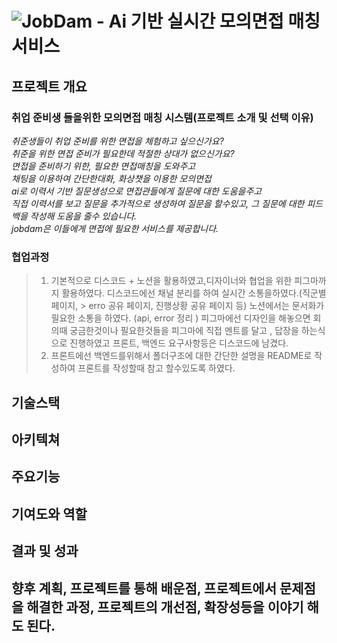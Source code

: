 <!-- @format -->



# ![JobDam](logo.png) - Ai 기반 실시간 모의면접 매칭 서비스



## 프로젝트 개요 

### 취업 준비생 들을위한 모의면접 매칭 시스템(프로젝트 소개 및 선택 이유)

_취준생들이 취업 준비를 위한 면접을 체험하고 싶으신가요?\
취준을 위한 면접 준비가 필요한데 적절한 상대가 없으신가요?\
면접을 준비하기 위한, 필요한 면접매칭을 도와주고\
채팅을 이용하여 간단한대화, 화상챗을 이용한 모의면접\
ai로 이력서 기반 질문생성으로 면접관들에게 질문에 대한 도움을주고\
직접 이력서를 보고 질문을 추가적으로 생성하여 질문을 할수있고, 그 질문에 대한 피드백을 작성해 도움을 줄수 있습니다.\
jobdam은 이들에게 면접에 필요한 서비스를 제공합니다._


### 협업과정

> 1. 기본적으로 디스코드 + 노션을 활용하였고,디자이너와 협업을 위한 피그마까지  활용하였다. 디스코드에선 채널 분리를 하여
> 실시간 소통을하였다.(직군별 페이지, > erro 공유 페이지, 진행상황 공유 페이지 등) 노션에서는 문서화가 필요한 소통을 하였다.
> (api, error 정리 ) 피그마에선 디자인을 해놓으면 회의때 궁금한것이나 필요한것들을 피그마에 직접 멘트를 달고 , 답장을 
> 하는식으로 진행하였고 프론트, 백엔드 요구사항등은 디스코드에 남겼다.
> 2. 프론트에선 백엔드를위해서 폴더구조에 대한 간단한 설명을 README로 작성하여 프론트를 작성할때 참고 할수있도록 하였다.

## 기술스택


## 아키텍쳐

## 주요기능

## 기여도와 역할



## 결과 및 성과

##  향후 계획, 프로젝트를 통해 배운점, 프로젝트에서 문제점을 해결한 과정, 프로젝트의 개선점, 확장성등을 이야기 해도 된다.
